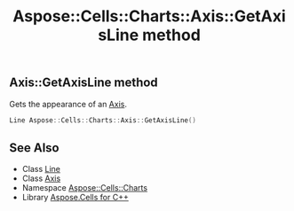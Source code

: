 ﻿---
title: Aspose::Cells::Charts::Axis::GetAxisLine method
linktitle: GetAxisLine
second_title: Aspose.Cells for C++ API Reference
description: 'Aspose::Cells::Charts::Axis::GetAxisLine method. Gets the appearance of an Axis in C++.'
type: docs
weight: 1900
url: /cpp/aspose.cells.charts/axis/getaxisline/
---
## Axis::GetAxisLine method


Gets the appearance of an [Axis](../).

```cpp
Line Aspose::Cells::Charts::Axis::GetAxisLine()
```

## See Also

* Class [Line](../../../aspose.cells.drawing/line/)
* Class [Axis](../)
* Namespace [Aspose::Cells::Charts](../../)
* Library [Aspose.Cells for C++](../../../)
